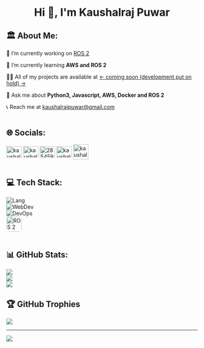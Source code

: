 <h1 align="center">Hi 👋, I'm Kaushalraj Puwar</h1>

## 🏛️ About Me:
🔭 I’m currently working on <a onclick="window.open(this.href,'_blank');return false;" href="https://www.ros.org" target="_blank">ROS 2</a>

🌱 I’m currently learning **AWS and ROS 2**

👨‍💻 All of my projects are available at <a href="https://www.rataalada.com/" target="blank"><- coming soon (development put on hold) -></a>

💬 Ask me about **Python3, Javascript, AWS, Docker and ROS 2**

📞 Reach me at <a href="mailto:kaushalrajpuwar@gmail.com" target="blank"> kaushalrajpuwar@gmail.com </a>
<br><br>


## 🌐 Socials:
<a onclick="window.open(this.href,'_blank');return false;" href="https://linkedin.com/in/kaushalraj-puwar" target="_blank"><img align="center" src="https://raw.githubusercontent.com/rahuldkjain/github-profile-readme-generator/master/src/images/icons/Social/linked-in-alt.svg" alt="kaushalraj-puwar" height="30" width="40" /></a>
<a onclick="window.open(this.href,'_blank');return false;" href="https://x.com/kaushalrajpuwar" target="_blank"><img align="center" src="https://gist.githubusercontent.com/IgnaceMaes/744cd9cf41ec6acf46fc8f4e9f370f86/raw/d16658c2945d30c8a953b35cb17dd7085111b46c/x-logo.svg" alt="kaushalrajpuwar" height="30" width="40" /></a>
<a onclick="window.open(this.href,'_blank');return false;" href="https://stackoverflow.com/users/28545922/kaushalraj-puwar" target="_blank"><img align="center" src="https://raw.githubusercontent.com/rahuldkjain/github-profile-readme-generator/master/src/images/icons/Social/stack-overflow.svg" alt="28545922/kaushalraj-puwar" height="30" width="40" /></a>
<a onclick="window.open(this.href,'_blank');return false;" href="https://instagram.com/kaushalrajpuwar" target="_blank"><img align="center" src="https://raw.githubusercontent.com/rahuldkjain/github-profile-readme-generator/master/src/images/icons/Social/instagram.svg" alt="kaushalrajpuwar" height="30" width="40" /></a>
<a onclick="window.open(this.href,'_blank');return false;" href="https://kaushalrajpuwar.carrd.co/" target="_blank"><img align="center" src="https://img.icons8.com/?size=100&id=u6SGklrDSZ3b&format=png&color=FFFFFF" alt="kaushalrajpuwar" height="40" width="40" /></a>
<br><br>

## 💻 Tech Stack:
![Lang](https://skillicons.dev/icons?i=js,c,cpp,java,py)<br>
![WebDev](https://skillicons.dev/icons?i=html,css,react,nodejs,express,mongodb,mysql)<br>
![DevOps](https://skillicons.dev/icons?i=linux,aws,docker,git)<br>
<a href="https://www.ros.org/" target="_blank">
  <img src="https://logodix.com/logo/1656118.jpg" alt="ROS 2" height="40" style="border-radius: 8px;" />
</a>
<br><br>

## 📊 GitHub Stats:
![](https://github-readme-stats.vercel.app/api?username=kaushalrajpuwar&theme=gotham&hide_border=true&include_all_commits=true&count_private=true)<br/>
![](https://github-readme-streak-stats.herokuapp.com/?user=KaushalrajPuwar&theme=gotham&hide_border=true)<br/>
![](https://github-readme-stats.vercel.app/api/top-langs/?username=kaushalrajpuwar&theme=gotham&hide_border=true&include_all_commits=true&count_private=true&layout=compact)
<br>

## 🏆 GitHub Trophies
![](https://github-profile-trophy.vercel.app/?username=kaushalrajpuwar&theme=nord&no-frame=true&no-bg=false&margin-w=4)

---
[![](https://visitcount.itsvg.in/api?id=kaushalrajpuwar&icon=5&color=3)](https://visitcount.itsvg.in)



